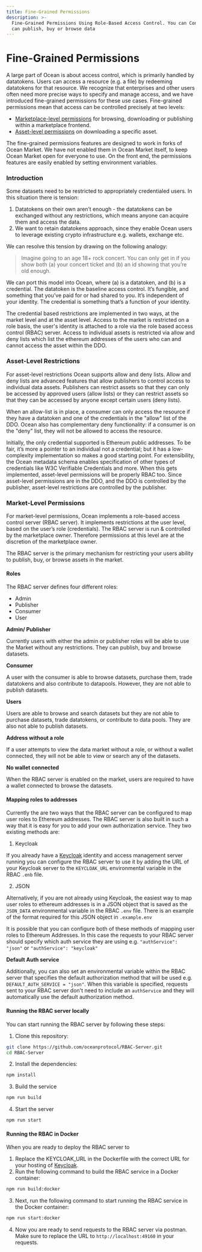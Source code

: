```yaml
---
title: Fine-Grained Permissions
description: >-
  Fine-Grained Permissions Using Role-Based Access Control. You can Control who
  can publish, buy or browse data
---
```


# Fine-Grained Permissions

A large part of Ocean is about access control, which is primarily handled by datatokens. Users can access a resource (e.g. a file) by redeeming datatokens for that resource. We recognize that enterprises and other users often need more precise ways to specify and manage access, and we have introduced fine-grained permissions for these use cases. Fine-grained permissions mean that access can be controlled precisely at two levels:

* [Marketplace-level permissions](fg-permissions.md#market-level-permissions) for browsing, downloading or publishing within a marketplace frontend.
* [Asset-level permissions](fg-permissions.md#asset-level-restrictions) on downloading a specific asset.

The fine-grained permissions features are designed to work in forks of Ocean Market. We have not enabled them in Ocean Market itself, to keep Ocean Market open for everyone to use. On the front end, the permissions features are easily enabled by setting environment variables.

### Introduction

Some datasets need to be restricted to appropriately credentialed users. In this situation there is tension:

1. Datatokens on their own aren’t enough - the datatokens can be exchanged without any restrictions, which means anyone can acquire them and access the data.
2. We want to retain datatokens approach, since they enable Ocean users to leverage existing crypto infrastructure e.g. wallets, exchange etc.

We can resolve this tension by drawing on the following analogy:

> Imagine going to an age 18+ rock concert. You can only get in if you show both (a) your concert ticket and (b) an id showing that you’re old enough.

We can port this model into Ocean, where (a) is a datatoken, and (b) is a credential. The datatoken is the baseline access control. It’s fungible, and something that you’ve paid for or had shared to you. It’s independent of your identity. The credential is something that’s a function of your identity.

The credential based restrictions are implemented in two ways, at the market level and at the asset level. Access to the market is restricted on a role basis, the user's identity is attached to a role via the role based access control (RBAC) server. Access to individual assets is restricted via allow and deny lists which list the ethereum addresses of the users who can and cannot access the asset within the DDO.

### Asset-Level Restrictions

For asset-level restrictions Ocean supports allow and deny lists. Allow and deny lists are advanced features that allow publishers to control access to individual data assets. Publishers can restrict assets so that they can only be accessed by approved users (allow lists) or they can restrict assets so that they can be accessed by anyone except certain users (deny lists).

When an allow-list is in place, a consumer can only access the resource if they have a datatoken and one of the credentials in the "allow" list of the DDO. Ocean also has complementary deny functionality: if a consumer is on the "deny" list, they will not be allowed to access the resource.

Initially, the only credential supported is Ethereum public addresses. To be fair, it’s more a pointer to an individual not a credential; but it has a low-complexity implementation so makes a good starting point. For extensibility, the Ocean metadata schema enables specification of other types of credentials like W3C Verifiable Credentials and more. When this gets implemented, asset-level permissions will be properly RBAC too. Since asset-level permissions are in the DDO, and the DDO is controlled by the publisher, asset-level restrictions are controlled by the publisher.

### Market-Level Permissions

For market-level permissions, Ocean implements a role-based access control server (RBAC server). It implements restrictions at the user level, based on the user’s role (credentials). The RBAC server is run & controlled by the marketplace owner. Therefore permissions at this level are at the discretion of the marketplace owner.

The RBAC server is the primary mechanism for restricting your users ability to publish, buy, or browse assets in the market.

#### Roles

The RBAC server defines four different roles:

* Admin
* Publisher
* Consumer
* User

**Admin/ Publisher**

Currently users with either the admin or publisher roles will be able to use the Market without any restrictions. They can publish, buy and browse datasets.

**Consumer**

A user with the consumer is able to browse datasets, purchase them, trade datatokens and also contribute to datapools. However, they are not able to publish datasets.

**Users**

Users are able to browse and search datasets but they are not able to purchase datasets, trade datatokens, or contribute to data pools. They are also not able to publish datasets.

**Address without a role**

If a user attempts to view the data market without a role, or without a wallet connected, they will not be able to view or search any of the datasets.

**No wallet connected**

When the RBAC server is enabled on the market, users are required to have a wallet connected to browse the datasets.

#### Mapping roles to addresses

Currently the are two ways that the RBAC server can be configured to map user roles to Ethereum addresses. The RBAC server is also built in such a way that it is easy for you to add your own authorization service. They two existing methods are:

1. Keycloak

If you already have a [Keycloak](https://www.keycloak.org/) identity and access management server running you can configure the RBAC server to use it by adding the URL of your Keycloak server to the `KEYCLOAK_URL` environmental variable in the RBAC `.enb` file.

2. JSON

Alternatively, if you are not already using Keycloak, the easiest way to map user roles to ethereum addresses is in a JSON object that is saved as the `JSON_DATA` environmental variable in the RBAC `.env` file. There is an example of the format required for this JSON object in `.example.env`

It is possible that you can configure both of these methods of mapping user roles to Ethereum Addresses. In this case the requests to your RBAC server should specify which auth service they are using e.g. `"authService": "json"` or `"authService": "keycloak"`

**Default Auth service**

Additionally, you can also set an environmental variable within the RBAC server that specifies the default authorization method that will be used e.g. `DEFAULT_AUTH_SERVICE = "json"`. When this variable is specified, requests sent to your RBAC server don't need to include an `authService` and they will automatically use the default authorization method.

#### Running the RBAC server locally

You can start running the RBAC server by following these steps:

1. Clone this repository:

```bash
git clone https://github.com/oceanprotocol/RBAC-Server.git
cd RBAC-Server
```

2. Install the dependencies:

```bash
npm install
```

3. Build the service

```bash
npm run build
```

4. Start the server

```bash
npm run start
```

#### Running the RBAC in Docker

When you are ready to deploy the RBAC server to

1. Replace the KEYCLOAK\_URL in the Dockerfile with the correct URL for your hosting of [Keycloak](https://www.keycloak.org/).
2. Run the following command to build the RBAC service in a Docker container:

```bash
npm run build:docker
```

3. Next, run the following command to start running the RBAC service in the Docker container:

```bash
npm run start:docker
```

4. Now you are ready to send requests to the RBAC server via postman. Make sure to replace the URL to `http://localhost:49160` in your requests.

